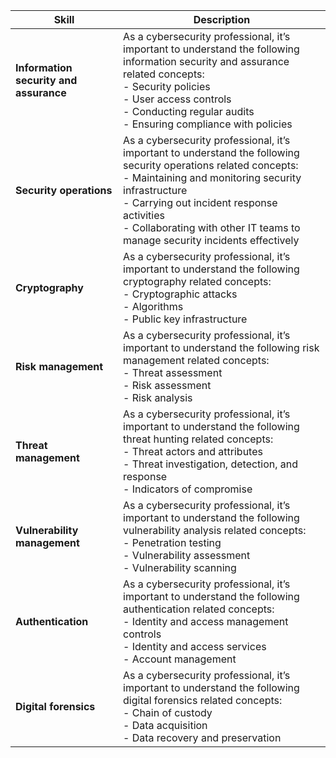 | Skill                       | Description                                                                                                                                             |
|-----------------------------|---------------------------------------------------------------------------------------------------------------------------------------------------------|
| **Information security and assurance** | As a cybersecurity professional, it’s important to understand the following information security and assurance related concepts: <br> - Security policies <br> - User access controls <br> - Conducting regular audits <br> - Ensuring compliance with policies |
| **Security operations**     | As a cybersecurity professional, it’s important to understand the following security operations related concepts: <br> - Maintaining and monitoring security infrastructure <br> - Carrying out incident response activities <br> - Collaborating with other IT teams to manage security incidents effectively |
| **Cryptography**            | As a cybersecurity professional, it’s important to understand the following cryptography related concepts: <br> - Cryptographic attacks <br> - Algorithms <br> - Public key infrastructure |
| **Risk management**         | As a cybersecurity professional, it’s important to understand the following risk management related concepts: <br> - Threat assessment <br> - Risk assessment <br> - Risk analysis |
| **Threat management**       | As a cybersecurity professional, it’s important to understand the following threat hunting related concepts: <br> - Threat actors and attributes <br> - Threat investigation, detection, and response <br> - Indicators of compromise |
| **Vulnerability management** | As a cybersecurity professional, it’s important to understand the following vulnerability analysis related concepts: <br> - Penetration testing <br> - Vulnerability assessment <br> - Vulnerability scanning |
| **Authentication**          | As a cybersecurity professional, it’s important to understand the following authentication related concepts: <br> - Identity and access management controls <br> - Identity and access services <br> - Account management |
| **Digital forensics**       | As a cybersecurity professional, it’s important to understand the following digital forensics related concepts: <br> - Chain of custody <br> - Data acquisition <br> - Data recovery and preservation |

